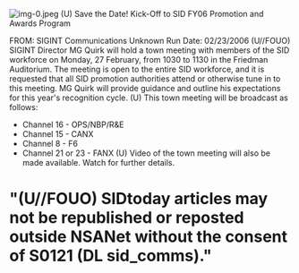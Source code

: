 ![img-0.jpeg](img-0.jpeg)
(U) Save the Date! Kick-Off to SID FY06 Promotion and Awards Program

FROM: SIGINT Communications
Unknown
Run Date: 02/23/2006
(U//FOUO) SIGINT Director MG Quirk will hold a town meeting with members of the SID workforce on Monday, 27 February, from 1030 to 1130 in the Friedman Auditorium. The meeting is open to the entire SID workforce, and it is requested that all SID promotion authorities attend or otherwise tune in to this meeting. MG Quirk will provide guidance and outline his expectations for this year's recognition cycle.
(U) This town meeting will be broadcast as follows:

- Channel 16 - OPS/NBP/R\&E
- Channel 15 - CANX
- Channel 8 - F6
- Channel 21 or 23 - FANX
(U) Video of the town meeting will also be made available. Watch for further details.


# "(U//FOUO) SIDtoday articles may not be republished or reposted outside NSANet without the consent of S0121 (DL sid_comms)."
